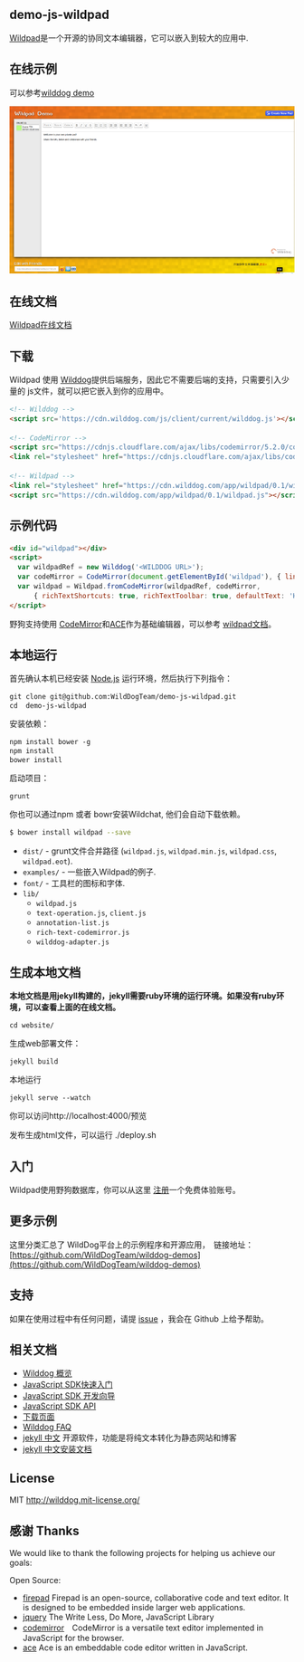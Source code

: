 ## demo-js-wildpad
[Wildpad](http://wildpad.wilddogapp.com/)是一个开源的协同文本编辑器，它可以嵌入到较大的应用中.

## 在线示例

可以参考[wilddog demo](http://wildpad.wilddogapp.com/demo) 

[![一个demo页面的快照](screenshot.png)](http://wildpad.wilddogapp.com/demo/)

## 在线文档

[Wildpad在线文档](http://wildpad.wilddogapp.com/docs/)

## 下载
Wildpad 使用 [Wilddog](https://www.wilddog.com)提供后端服务，因此它不需要后端的支持，只需要引入少量的
js文件，就可以把它嵌入到你的应用中。

```HTML
<!-- Wilddog -->
<script src='https://cdn.wilddog.com/js/client/current/wilddog.js'></script>

<!-- CodeMirror -->
<script src="https://cdnjs.cloudflare.com/ajax/libs/codemirror/5.2.0/codemirror.js"></script>
<link rel="stylesheet" href="https://cdnjs.cloudflare.com/ajax/libs/codemirror/5.2.0/codemirror.css"/>

<!-- Wildpad -->
<link rel="stylesheet" href="https://cdn.wilddog.com/app/wildpad/0.1/wildpad.css" />
<script src="https://cdn.wilddog.com/app/wildpad/0.1/wildpad.js"></script>
```

## 示例代码
```HTML
<div id="wildpad"></div>
<script>
  var wildpadRef = new Wilddog('<WILDDOG URL>');
  var codeMirror = CodeMirror(document.getElementById('wildpad'), { lineWrapping: true });
  var wildpad = Wildpad.fromCodeMirror(wildpadRef, codeMirror,
      { richTextShortcuts: true, richTextToolbar: true, defaultText: 'Hello, World!' });
</script>
```
野狗支持使用 [CodeMirror](http://codemirror.net/)和[ACE](http://ace.c9.io/)作为基础编辑器，可以参考
[wildpad文档](http://wildpad.wilddogapp.com/docs)。

## 本地运行

首先确认本机已经安装 [Node.js](http://nodejs.org/) 运行环境，然后执行下列指令：

```
git clone git@github.com:WildDogTeam/demo-js-wildpad.git
cd  demo-js-wildpad
```

安装依赖：
```
npm install bower -g
npm install
bower install
```

启动项目：

```
grunt
```

你也可以通过npm 或者 bowr安装Wildchat, 他们会自动下载依赖。


```bash
$ bower install wildpad --save
```
* `dist/` - grunt文件合并路径 (`wildpad.js`, `wildpad.min.js`, `wildpad.css`, `wildpad.eot`).
* `examples/` - 一些嵌入Wildpad的例子.
* `font/` - 工具栏的图标和字体.
* `lib/`
    * `wildpad.js` 
    * `text-operation.js`, `client.js`
    * `annotation-list.js`
    * `rich-text-codemirror.js`
    * `wilddog-adapter.js` 

## 生成本地文档
**本地文档是用jekyll构建的，jekyll需要ruby环境的运行环境。如果没有ruby环境，可以查看上面的在线文档。**

```
cd website/
```

生成web部署文件：

```
jekyll build
```

本地运行
```
jekyll serve --watch
```

你可以访问http://localhost:4000/预览

发布生成html文件，可以运行
    ./deploy.sh

## 入门

Wildpad使用野狗数据库，你可以从这里
[注册](https://www.wilddog.com/my-account/signup)一个免费体验账号。

## 更多示例

这里分类汇总了 WildDog平台上的示例程序和开源应用，　链接地址：[https://github.com/WildDogTeam/wilddog-demos](https://github.com/WildDogTeam/wilddog-demos)

## 支持
如果在使用过程中有任何问题，请提 [issue](https://github.com/WildDogTeam/demo-js-wildpad/issues) ，我会在 Github 上给予帮助。

## 相关文档

* [Wilddog 概览](https://z.wilddog.com/overview/guide)
* [JavaScript SDK快速入门](https://z.wilddog.com/web/quickstart)
* [JavaScript SDK 开发向导](https://z.wilddog.com/web/guide/1)
* [JavaScript SDK API](https://z.wilddog.com/web/api)
* [下载页面](https://www.wilddog.com/download/)
* [Wilddog FAQ](https://z.wilddog.com/faq/qa)
* [jekyll 中文](http://jekyll.bootcss.com/docs/home/) 开源软件，功能是将纯文本转化为静态网站和博客
* [jekyll 中文安装文档](http://jekyll.bootcss.com/docs/installation/)

## License
MIT
http://wilddog.mit-license.org/

## 感谢 Thanks

We would like to thank the following projects for helping us achieve our goals:

Open Source:

* [firepad](https://github.com/firebase/firepad) Firepad is an open-source, collaborative code and text editor. It is designed to be embedded inside larger web applications.
* [jquery](http://jquery.com/) The Write Less, Do More, JavaScript Library
* [codemirror](https://codemirror.net/)　CodeMirror is a versatile text editor implemented in JavaScript for the browser.
* [ace](http://ace.c9.io/) Ace is an embeddable code editor written in JavaScript.



